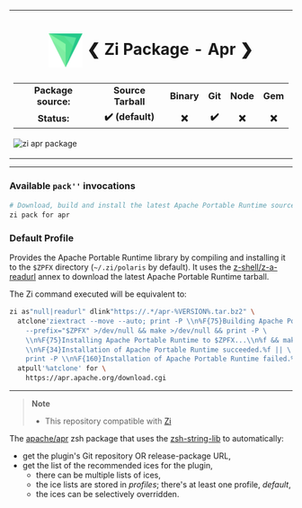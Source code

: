 <table><tr><td>
  <h1 align="center">
    <p><a href="https://github.com/z-shell/zi">
    <img align="center" src="https://github.com/z-shell/zi/raw/main/docs/images/logo.svg" alt="Logo" width="60px" height="60px" /></a>
  ❮ Zi Package - Apr ❯</p>
</h1>
<h3 align="center">
<table>
    <tr>
        <td><b>Package source:</b></td>
        <td>Source Tarball</td>
        <td>Binary</td>
        <td>Git</td>
        <td>Node</td>
        <td>Gem</td>
    </tr>
    <tr>
        <td><b>Status:</b></td>
        <td>✔️ (default)</td>
        <td>❌</td>
        <td>✔️</td>
        <td>❌</td>
        <td>❌</td>
    </tr>
</table></h3>
<p><img align="center" src="https://user-images.githubusercontent.com/59910950/172339363-8a890ff1-5db7-4aa7-a674-77b72663cbcd.png" alt="zi apr package" width="100%" height="auto" /></p>
</td></tr></table><hr />

### Available `pack''` invocations

```zsh
# Download, build and install the latest Apache Portable Runtime source tarball
zi pack for apr
```

### Default Profile

Provides the Apache Portable Runtime library by compiling and installing it to the `$ZPFX` directory (`~/.zi/polaris` by default). It uses the [z-shell/z-a-readurl](https://github.com/z-shell/z-a-readurl) annex to download the latest Apache Portable Runtime tarball.

The Zi command executed will be equivalent to:

```zsh
zi as"null|readurl" dlink"https://.*/apr-%VERSION%.tar.bz2" \
  atclone'ziextract --move --auto; print -P \\n%F{75}Building Apache Portable Runtime...\\n%f; ./configure \
    --prefix="$ZPFX" >/dev/null && make >/dev/null && print -P \
    \\n%F{75}Installing Apache Portable Runtime to $ZPFX...\\n%f && make install >/dev/null && print -P \
    \\n%F{34}Installation of Apache Portable Runtime succeeded.%f || \
    print -P \\n%F{160}Installation of Apache Portable Runtime failed.%f' \
  atpull'%atclone' for \
    https://apr.apache.org/download.cgi
```

---

> **Note**
>
> - This repository compatible with [Zi](https://github.com/z-shell/zi)

The [apache/apr](https://github.com/apache/apr) zsh package that uses the [zsh-string-lib](https://github.com/z-shell/zsh-string-lib) to automatically:

- get the plugin's Git repository OR release-package URL,
- get the list of the recommended ices for the plugin,
  - there can be multiple lists of ices,
  - the ice lists are stored in _profiles_; there's at least one profile, _default_,
  - the ices can be selectively overridden.
